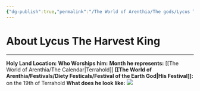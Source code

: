 ```yaml
---
{"dg-publish":true,"permalink":"/The World of Arenthia/The gods/Lycus The Harvest King/","tags":["Diety","Earth"]}
---
```


# About Lycus The Harvest King 
---
**Holy Land Location:** 
**Who Worships him:** 
**Month he represents:** [[The World of Arenthia/The Calendar\|Terrahold]]
**[[The World of Arenthia/Festivals/Diety Festicals/Festival of the Earth God\|His Festival]]:** on the 19th of Terrahold
**What does he look like:** 
![](https://cdnb.artstation.com/p/assets/images/images/042/824/061/large/shirdi-briceno-render02.jpg?1635526087)